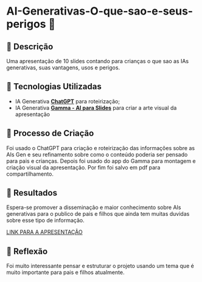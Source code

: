 # AI-Generativas-O-que-sao-e-seus-perigos 🌌

## 📒 Descrição
Uma apresentação de 10 slides contando para crianças o que sao as IAs generativas, suas vantagens, usos e perigos.

## 🤖 Tecnologias Utilizadas
- IA Generativa **[ChatGPT](https://chat.openai.com)** para roteirização;
- IA Generativa **[Gamma - AI para Slides](https://gamma.app/)** para criar a arte visual da apresentação

## 🧐 Processo de Criação
Foi usado o ChatGPT para criação e roteirização das informações sobre as AIs Gen e seu refinamento sobre como o conteúdo poderia ser pensado para pais e crianças. Depois foi usado do app do Gamma para montagem e criação visual da apresentação. Por fim foi salvo em pdf para compartilhamento.

## 🚀 Resultados
Espera-se promover a disseminação e maior conhecimento sobre AIs generativas para o publico de pais e filhos que ainda tem muitas duvidas sobre esse tipo de informação.

[LINK PARA A APRESENTAÇÃO](https://gamma.app/docs/AI-Generativas-O-que-sao-e-seus-perigos-03oga9es1qc6t8v)

## 💭 Reflexão
Foi muito interessante pensar e estruturar o projeto usando um tema que é muito importante para pais e filhos atualmente.
